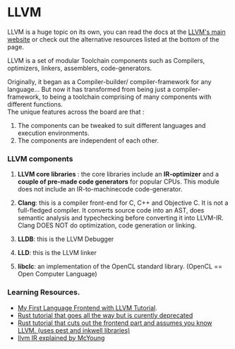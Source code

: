 # LLVM

LLVM is a huge topic on its own, you can read the docs at the [LLVM's main website](https://llvm.org/) or check out the alternative resources listed at the bottom of the page.  

LLVM is a set of modular Toolchain components such as Compilers, optimizers, linkers, assemblers, code-generators.  


Originally, it began as a Compiler-builder/ compiler-framework for any language...
But now it has transformed from being just a compiler-framework, to being a toolchain comprising of many components with different functions.  
The unique features across the board are that :  
1. The components can be tweaked to suit different languages and execution environments.    
2. The components are independent of each other.  

### LLVM components
1. **LLVM core libraries** : the core libraries include an **IR-optimizer** and a **couple of pre-made code generators** for popular CPUs. This module does not include an IR-to-machinecode code-generator.  

2. **Clang**: this is a compiler front-end for C, C++ and Objective C. It is not a full-fledged compiler. It converts source code into an AST, does semantic analysis and typechecking before converting it into LLVM-IR. Clang DOES NOT do optimization, code generation or linking.  

3. **LLDB**: this is the LLVM Debugger  

4. **LLD**: this is the LLVM linker

5. **libclc**: an implementation of the OpenCL standard library. (OpenCL == Open Computer Language)


### Learning Resources.  

- [My First Language Frontend with LLVM Tutorial](https://llvm.org/docs/tutorial/).  
- [Rust tutorial that goes all the way but is curently deprecated](https://github.com/jauhien/iron-kaleidoscope)
- [Rust tutorial that cuts out the frontend part and assumes you know LLVM. (uses pest and inkwell libraries)](https://createlang.rs/intro.html)  
- [llvm IR explained by McYoung](https://mcyoung.xyz/2023/08/01/llvm-ir/)

